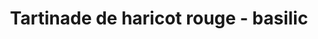 ---
uuid: c80760ff-d6f1-4713-af1b-5e6bcd0824a6
title: Tartinade de haricot rouge - basilic
titleslug: tartinade-de-haricot-rouge-basilic_c80760ff-d6f1-4713-af1b-5e6bcd0824a6
draft: false
img: tartinade-haricot-rouge.jpg
layout: recettes
type: entree
categories:
  - Tartinade
regime:
  - vegetarien
  - vegan
  - sans-gluten
  - sans-lactose
cuisson: Oui
temperature: Froid
plate: 270
check: Oui
checkAlwaysOk: false
ingredients:
  sec:
    - title: Haricots rouges
      quantite: 6.3
      unit: Kg
  legumes:
    - title: Ail
      quantite: 30
      unit: gousse·s
  lof:
    - title: huile d'olive
      quantite: 1.8
      unit: litre
  sucres:
    - title: Jus de citron
      quantite: 900
      unit: ml
  epices:
    - title: Basilic
      quantite: 9
      unit: bottes
    - title: Poivre
    - title: Sel
  autres:
    - title: Bicarbonate de soude
      quantite: 90
      unit: ml
materiel:
  - Marmitte
preparation: "* Rectifier l'assaisonement le jour j"
preparation24h: >-
  **Obligatoirement 2 J avant**


  * Faire tremper les haricots l'avant veille.




  **Obligatoirement 1 J avant**


  * Bien cuire les haricots la veille avec le bicarbonate et du sel. Puis mixer avec tout le reste.

publishDate: 2024-05-18T10:52:00.000Z
---